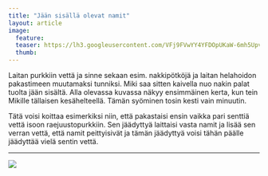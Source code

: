 ```yaml
---
title: "Jään sisällä olevat namit"
layout: article
image:
  feature:
  teaser: https://lh3.googleusercontent.com/VFj9FVwYY4YFDOpUKaW-6mh5UpvyT1RuogiQmG0E6Dk=w245
  thumb:
---
```


Laitan purkkiin vettä ja sinne sekaan esim. nakkipötköjä ja laitan helahoidon pakastimeen muutamaksi tunniksi. Miki saa sitten kaivella nuo nakin palat tuolta jään sisältä. Alla olevassa kuvassa näkyy ensimmäinen kerta, kun tein Mikille tällaisen kesähelteellä. Tämän syöminen tosin kesti vain minuutin.

Tätä voisi koittaa esimerkiksi niin, että pakastaisi ensin vaikka pari senttiä vettä isoon raejuustopurkkiin. Sen jäädyttyä laittaisi vasta namit ja lisää sen verran vettä, että namit peittyisivät ja tämän jäädyttyä voisi tähän päälle jäädyttää vielä sentin vettä.

---

![](https://lh3.googleusercontent.com/IoOT-Y4wCbnJ_K7S-BREC8TZjJ781z73FYxTqh-dVxE=w800)
